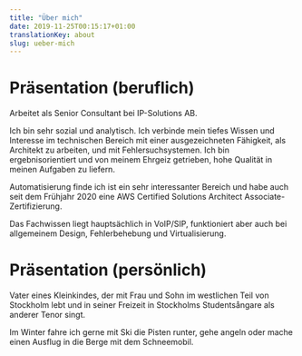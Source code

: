 ```yaml
---
title: "Über mich"
date: 2019-11-25T00:15:17+01:00
translationKey: about
slug: ueber-mich
---
```


# Präsentation (beruflich)

Arbeitet als Senior Consultant bei IP-Solutions AB.

Ich bin sehr sozial und analytisch. Ich verbinde mein tiefes Wissen und Interesse im technischen Bereich mit einer ausgezeichneten Fähigkeit, als Architekt zu arbeiten, und mit Fehlersuchsystemen. Ich bin ergebnisorientiert und von meinem Ehrgeiz getrieben, hohe Qualität in meinen Aufgaben zu liefern.

Automatisierung finde ich ist ein sehr interessanter Bereich und habe auch seit dem Frühjahr 2020 eine AWS Certified Solutions Architect Associate-Zertifizierung.

Das Fachwissen liegt hauptsächlich in VoIP/SIP, funktioniert aber auch bei allgemeinem Design, Fehlerbehebung und Virtualisierung.

# Präsentation (persönlich)

Vater eines Kleinkindes, der mit Frau und Sohn im westlichen Teil von Stockholm lebt und in seiner Freizeit in Stockholms Studentsångare als anderer Tenor singt.

Im Winter fahre ich gerne mit Ski die Pisten runter, gehe angeln oder mache einen Ausflug in die Berge mit dem Schneemobil.
